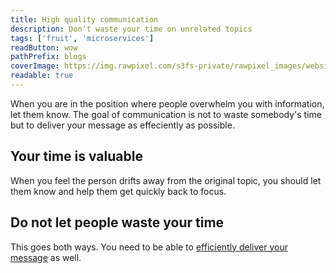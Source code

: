 ```yaml
---
title: High quality communication
description: Don't waste your time on unrelated topics
tags: ['fruit', 'microservices']
readButton: wow
pathPrefix: blogs
coverImage: https://img.rawpixel.com/s3fs-private/rawpixel_images/website_content/pd48batch9-10-nap_1.jpg?w=1000&dpr=1&fit=default&crop=default&q=65&vib=3&con=3&usm=15&bg=F4F4F3&ixlib=js-2.2.1&s=2c65ba4fca60aae1f04eead317aeb992
readable: true
---
```


When you are in the position where people overwhelm you with information, let them know.
The goal of communication is not to waste somebody's time but to deliver your message as effeciently as possible.

## Your time is valuable

When you feel the person drifts away from the original topic, you should let them know and help them get quickly back to focus.

## Do not let people waste your time

This goes both ways. You need to be able to [efficiently deliver your message](/content/blogs/how-to-guide-people) as well.